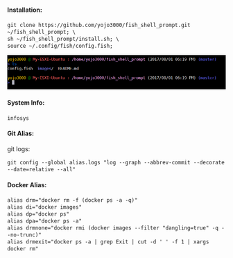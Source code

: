#### Installation:
```
git clone https://github.com/yojo3000/fish_shell_prompt.git ~/fish_shell_prompt; \
sh ~/fish_shell_prompt/install.sh; \
source ~/.config/fish/config.fish;
```

![](images/demo.png)

#### System Info:
```
infosys
```

#### Git Alias:
git logs:
```
git config --global alias.logs "log --graph --abbrev-commit --decorate --date=relative --all"
```

#### Docker Alias:
```
alias drm="docker rm -f (docker ps -a -q)"
alias di="docker images"
alias dp="docker ps"
alias dpa="docker ps -a"
alias drmnone="docker rmi (docker images --filter "dangling=true" -q --no-trunc)"
alias drmexit="docker ps -a | grep Exit | cut -d ' ' -f 1 | xargs docker rm"
```
